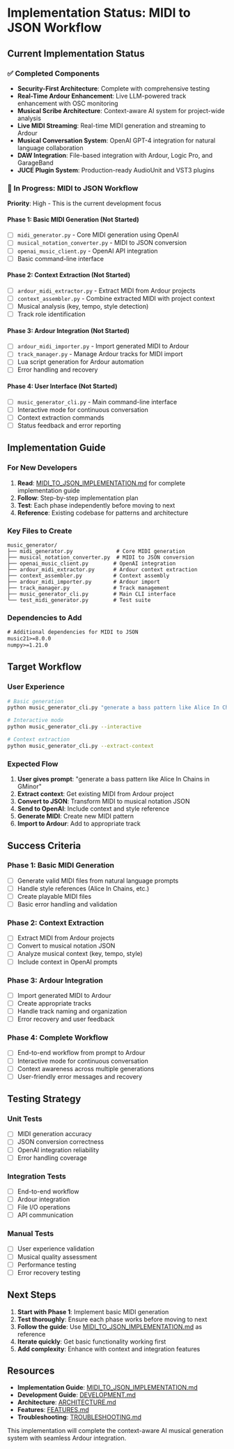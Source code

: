 # Implementation Status: MIDI to JSON Workflow

## Current Implementation Status

### ✅ Completed Components
- **Security-First Architecture**: Complete with comprehensive testing
- **Real-Time Ardour Enhancement**: Live LLM-powered track enhancement with OSC monitoring
- **Musical Scribe Architecture**: Context-aware AI system for project-wide analysis
- **Live MIDI Streaming**: Real-time MIDI generation and streaming to Ardour
- **Musical Conversation System**: OpenAI GPT-4 integration for natural language collaboration
- **DAW Integration**: File-based integration with Ardour, Logic Pro, and GarageBand
- **JUCE Plugin System**: Production-ready AudioUnit and VST3 plugins

### 🚧 In Progress: MIDI to JSON Workflow
**Priority**: High - This is the current development focus

#### Phase 1: Basic MIDI Generation (Not Started)
- [ ] `midi_generator.py` - Core MIDI generation using OpenAI
- [ ] `musical_notation_converter.py` - MIDI to JSON conversion
- [ ] `openai_music_client.py` - OpenAI API integration
- [ ] Basic command-line interface

#### Phase 2: Context Extraction (Not Started)
- [ ] `ardour_midi_extractor.py` - Extract MIDI from Ardour projects
- [ ] `context_assembler.py` - Combine extracted MIDI with project context
- [ ] Musical analysis (key, tempo, style detection)
- [ ] Track role identification

#### Phase 3: Ardour Integration (Not Started)
- [ ] `ardour_midi_importer.py` - Import generated MIDI to Ardour
- [ ] `track_manager.py` - Manage Ardour tracks for MIDI import
- [ ] Lua script generation for Ardour automation
- [ ] Error handling and recovery

#### Phase 4: User Interface (Not Started)
- [ ] `music_generator_cli.py` - Main command-line interface
- [ ] Interactive mode for continuous conversation
- [ ] Context extraction commands
- [ ] Status feedback and error reporting

## Implementation Guide

### For New Developers
1. **Read**: [MIDI_TO_JSON_IMPLEMENTATION.md](MIDI_TO_JSON_IMPLEMENTATION.md) for complete implementation guide
2. **Follow**: Step-by-step implementation plan
3. **Test**: Each phase independently before moving to next
4. **Reference**: Existing codebase for patterns and architecture

### Key Files to Create
```
music_generator/
├── midi_generator.py              # Core MIDI generation
├── musical_notation_converter.py  # MIDI to JSON conversion
├── openai_music_client.py        # OpenAI integration
├── ardour_midi_extractor.py      # Ardour context extraction
├── context_assembler.py          # Context assembly
├── ardour_midi_importer.py       # Ardour import
├── track_manager.py              # Track management
├── music_generator_cli.py        # Main CLI interface
└── test_midi_generator.py        # Test suite
```

### Dependencies to Add
```txt
# Additional dependencies for MIDI to JSON
music21>=8.0.0
numpy>=1.21.0
```

## Target Workflow

### User Experience
```bash
# Basic generation
python music_generator_cli.py "generate a bass pattern like Alice In Chains in GMinor"

# Interactive mode
python music_generator_cli.py --interactive

# Context extraction
python music_generator_cli.py --extract-context
```

### Expected Flow
1. **User gives prompt**: "generate a bass pattern like Alice In Chains in GMinor"
2. **Extract context**: Get existing MIDI from Ardour project
3. **Convert to JSON**: Transform MIDI to musical notation JSON
4. **Send to OpenAI**: Include context and style reference
5. **Generate MIDI**: Create new MIDI pattern
6. **Import to Ardour**: Add to appropriate track

## Success Criteria

### Phase 1: Basic MIDI Generation
- [ ] Generate valid MIDI files from natural language prompts
- [ ] Handle style references (Alice In Chains, etc.)
- [ ] Create playable MIDI files
- [ ] Basic error handling and validation

### Phase 2: Context Extraction
- [ ] Extract MIDI from Ardour projects
- [ ] Convert to musical notation JSON
- [ ] Analyze musical context (key, tempo, style)
- [ ] Include context in OpenAI prompts

### Phase 3: Ardour Integration
- [ ] Import generated MIDI to Ardour
- [ ] Create appropriate tracks
- [ ] Handle track naming and organization
- [ ] Error recovery and user feedback

### Phase 4: Complete Workflow
- [ ] End-to-end workflow from prompt to Ardour
- [ ] Interactive mode for continuous conversation
- [ ] Context awareness across multiple generations
- [ ] User-friendly error messages and recovery

## Testing Strategy

### Unit Tests
- [ ] MIDI generation accuracy
- [ ] JSON conversion correctness
- [ ] OpenAI integration reliability
- [ ] Error handling coverage

### Integration Tests
- [ ] End-to-end workflow
- [ ] Ardour integration
- [ ] File I/O operations
- [ ] API communication

### Manual Tests
- [ ] User experience validation
- [ ] Musical quality assessment
- [ ] Performance testing
- [ ] Error recovery testing

## Next Steps

1. **Start with Phase 1**: Implement basic MIDI generation
2. **Test thoroughly**: Ensure each phase works before moving to next
3. **Follow the guide**: Use [MIDI_TO_JSON_IMPLEMENTATION.md](MIDI_TO_JSON_IMPLEMENTATION.md) as reference
4. **Iterate quickly**: Get basic functionality working first
5. **Add complexity**: Enhance with context and integration features

## Resources

- **Implementation Guide**: [MIDI_TO_JSON_IMPLEMENTATION.md](MIDI_TO_JSON_IMPLEMENTATION.md)
- **Development Guide**: [DEVELOPMENT.md](DEVELOPMENT.md)
- **Architecture**: [ARCHITECTURE.md](ARCHITECTURE.md)
- **Features**: [FEATURES.md](FEATURES.md)
- **Troubleshooting**: [TROUBLESHOOTING.md](TROUBLESHOOTING.md)

This implementation will complete the context-aware AI musical generation system with seamless Ardour integration.